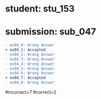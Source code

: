 # student: stu_153
# submission: sub_047

```diff
- ex04_0: Wrong Answer
+ ex04_1: Accepted
- ex04_2: Wrong Answer
- ex04_3: Wrong Answer
- ex04_4: Wrong Answer
- ex04_5: Wrong Answer
- ex04_6: Wrong Answer
+ ex04_7: Accepted
- ex04_8: Wrong Answer
```
#incorrect=7
#correct=2
